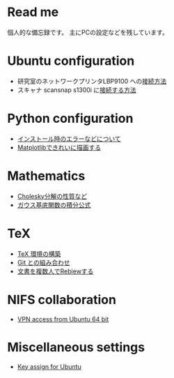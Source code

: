 # Read me

個人的な備忘録です。
主にPCの設定などを残しています。

# Ubuntu configuration
+ 研究室のネットワークプリンタLBP9100 への[接続方法](ubuntu/LBP9100.md)
+ スキャナ scansnap s1300i に[接続する方法](ubuntu/scansnap_s1300i.md)

# Python configuration
+ [インストール時のエラーなどについて](Python/issues.md)
+ [Matplotlibできれいに描画する](Python/matplotlib_hacks.md)

# Mathematics
+ [Cholesky分解の性質など](mathematics/cholesky.md)
+ [ガウス基底関数の積分公式](mathematics/gaussian_basis_integrals.md)

# TeX
+ [TeX 環境の構築](TeX/get_started.md)
+ [Git との組み合わせ](TeX/git_integration.md)
+ [文書を複数人でRebiewする](TeX/review.md)

# NIFS collaboration
+ [VPN access from Ubuntu 64 bit](NIFS/f5_network.md)

# Miscellaneous settings
+ [Key assign for Ubuntu](ubuntu/mayu.md)
<!--+ [shortcut for ssh](ubuntu/ssh.md)-->
